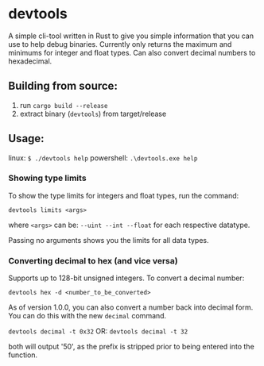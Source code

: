 # devtools
A simple cli-tool written in Rust to give you simple information that you can use to help debug binaries. Currently only returns the maximum and minimums for integer and float types. Can also convert decimal numbers to hexadecimal.

## Building from source:
1. run `cargo build --release`
2. extract binary (`devtools`) from target/release

## Usage:
linux: `$ ./devtools help`
powershell: `.\devtools.exe help`

### Showing type limits
To show the type limits for integers and float types, run the command:

`devtools limits <args>`

where `<args>` can be: `--uint --int --float` for each respective datatype.

Passing no arguments shows you the limits for all data types.


### Converting decimal to hex (and vice versa)
Supports up to 128-bit unsigned integers. To convert a decimal number:

`devtools hex -d <number_to_be_converted>`

As of version 1.0.0, you can also convert a number back into decimal form. You can do this with the new `decimal` command.

`devtools decimal -t 0x32` OR: `devtools decimal -t 32`

both will output '50', as the prefix is stripped prior to being entered into the function.

